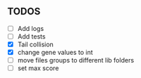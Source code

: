 ## TODOS
- [ ] Add logs
- [ ] Add tests
- [x] Tail collision
- [x] change gene values to int
- [ ] move files groups to different lib folders
- [ ] set max score
